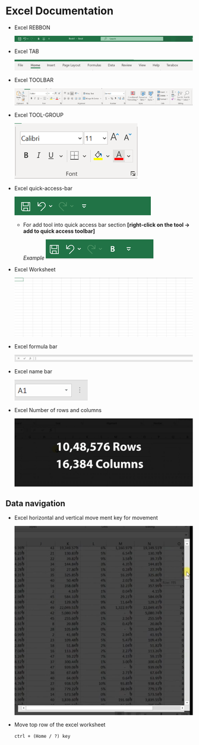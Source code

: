 # Excel Documentation

- Excel REBBON

  ![rebbon picture](document/Capture.PNG "rebbon")

- Excel TAB

  ![TAB picture](document/Capture1.PNG "EXcel TAB")

- Excel TOOLBAR

  ![tool picture](document/Capture2.PNG "Excel Toolbar")

- Excel TOOL-GROUP

  ![tool-group picture](document/Capture3.PNG "Excel Tool-group")

- Excel quick-access-bar

  ![quick-access-bar picture](document/Capture4.PNG "Excel quick-access-bar")

  - For add tool into quick access bar section **[right-click on the tool -> add to quick access toolbar]**

    _Example_
    ![quick-access-bar picture](document/Capture5.PNG "Excel quick-access-bar")

- Excel Worksheet

  ![worksheet picture](document/Capture6.PNG "Excel worksheet")

- Excel formula bar

  ![formula picture](document/Capture7.PNG "Excel formula bar")

- Excel name bar

  ![name picture](document/Capture8.PNG "Excel name bar")

- Excel Number of rows and columns

  ![name picture](document/Capture9.PNG "Excel rows and columns")

## Data navigation

- Excel horizontal and vertical move ment key for movement

  ![navigation bar picture](document/Capture10.PNG "navigation bar")

- Move top row of the excel worksheet

  ```
  ctrl + (Home / ?) key

  ```
